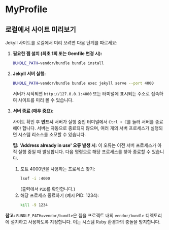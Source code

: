 # MyProfile

## 로컬에서 사이트 미리보기

Jekyll 사이트를 로컬에서 미리 보려면 다음 단계를 따르세요:

1.  **필요한 젬 설치 (최초 1회 또는 Gemfile 변경 시):**

    ```bash
    BUNDLE_PATH=vendor/bundle bundle install
    ```

2.  **Jekyll 서버 실행:**

    ```bash
    BUNDLE_PATH=vendor/bundle bundle exec jekyll serve --port 4000
    ```

    서버가 시작되면 `http://127.0.0.1:4000` 또는 터미널에 표시되는 주소로 접속하여 사이트를 미리 볼 수 있습니다.

3.  **서버 종료 (매우 중요):**

    사이트 확인 후 **반드시** 서버가 실행 중인 터미널에서 `Ctrl + C`를 눌러 서버를 종료해야 합니다. 서버는 자동으로 종료되지 않으며, 여러 개의 서버 프로세스가 실행되면 시스템 리소스를 소모할 수 있습니다.

    **팁: 'Address already in use' 오류 발생 시:**
    이 오류는 이전 서버 프로세스가 아직 실행 중일 때 발생합니다. 다음 명령으로 해당 프로세스를 찾아 종료할 수 있습니다.
    1.  포트 4000번을 사용하는 프로세스 찾기:
        ```bash
        lsof -i :4000
        ```
        (출력에서 `PID`를 확인합니다.)
    2.  해당 프로세스 종료하기 (예시 PID: 1234):
        ```bash
        kill -9 1234
        ```

**참고:** `BUNDLE_PATH=vendor/bundle`은 젬을 프로젝트 내의 `vendor/bundle` 디렉토리에 설치하고 사용하도록 지정합니다. 이는 시스템 Ruby 환경과의 충돌을 방지합니다.